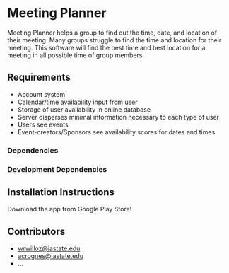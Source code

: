 # Meeting Planner
Meeting Planner helps a group to find out the time, date, and location of their meeting. Many groups struggle to find the time and location for their meeting. This software will find the best time and best location for a meeting in all possible time of group members.

## Requirements 
* Account system
* Calendar/time availability input from user
* Storage of user availability in online database
* Server disperses minimal information necessary to each type of user
* Users see events
* Event-creators/Sponsors see availability scores for dates and times

### Dependencies


### Development Dependencies 


## Installation Instructions 
Download the app from Google Play Store!


## Contributors 
* wrwilloz@iastate.edu
* acrognes@iastate.edu
* ...


